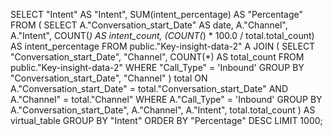 SELECT 
    "Intent" AS "Intent", 
    SUM(intent_percentage) AS "Percentage"
FROM (
    SELECT 
        A."Conversation_start_Date" AS date,
        A."Channel",
        A."Intent",
        COUNT(*) AS intent_count,
        (COUNT(*) * 100.0 / total.total_count) AS intent_percentage
    FROM 
        public."Key-insight-data-2" A
    JOIN (
        SELECT 
            "Conversation_start_Date",
            "Channel",
            COUNT(*) AS total_count
        FROM 
            public."Key-insight-data-2"
        WHERE 
            "Call_Type" = 'Inbound'
        GROUP BY 
            "Conversation_start_Date", "Channel"
    ) total
    ON 
        A."Conversation_start_Date" = total."Conversation_start_Date"
        AND A."Channel" = total."Channel"
    WHERE 
        A."Call_Type" = 'Inbound'
    GROUP BY 
        A."Conversation_start_Date", A."Channel", A."Intent", total.total_count
) AS virtual_table
GROUP BY 
    "Intent"
ORDER BY 
    "Percentage" DESC 
LIMIT 1000;

